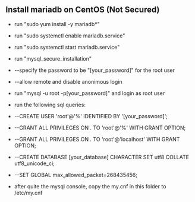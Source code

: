 ## Install mariadb on CentOS (Not Secured)

* run "sudo yum install -y mariadb*"
* run "sudo systemctl enable mariadb.service"
* run "sudo systemctl start mariadb.service"
* run "mysql_secure_installation"
* --specify the password to be "[your_password]" for the root user
* --allow remote and disable anonimous login 
* run "mysql -u root -p[your_password]" and login as root user
* run the following sql queries:
* --CREATE USER 'root'@'%' IDENTIFIED BY '[your_password]';
* --GRANT ALL PRIVILEGES ON *.* TO 'root'@'%' WITH GRANT OPTION;
* --GRANT ALL PRIVILEGES ON *.* TO 'root'@'localhost' WITH GRANT OPTION;
* --CREATE DATABASE [your_database] CHARACTER SET utf8 COLLATE utf8_unicode_ci;
* --SET GLOBAL max_allowed_packet=268435456;

* after quite the mysql console, copy the my.cnf in this folder to /etc/my.cnf
